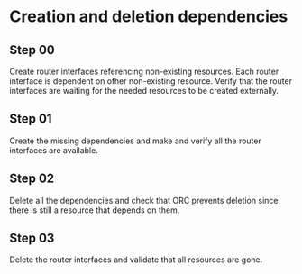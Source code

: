 # Creation and deletion dependencies

## Step 00

Create router interfaces referencing non-existing resources. Each router interface is dependent on other non-existing resource. Verify that the router interfaces are waiting for the needed resources to be created externally.

## Step 01

Create the missing dependencies and make and verify all the router interfaces are available.

## Step 02

Delete all the dependencies and check that ORC prevents deletion since there is still a resource that depends on them.

## Step 03

Delete the router interfaces and validate that all resources are gone.
